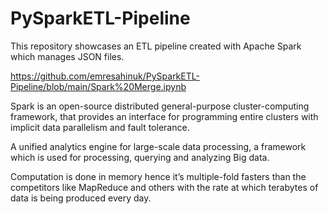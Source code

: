 # PySparkETL-Pipeline
This repository showcases an ETL pipeline created with Apache Spark which manages JSON files. 

https://github.com/emresahinuk/PySparkETL-Pipeline/blob/main/Spark%20Merge.ipynb

Spark is an open-source distributed general-purpose cluster-computing framework, that provides an interface for programming entire clusters with implicit data parallelism and fault tolerance.

A unified analytics engine for large-scale data processing, a framework which is used for processing, querying and analyzing Big data.

Computation is done in memory hence it’s multiple-fold fasters than the competitors like MapReduce and others with the rate at which terabytes of data is being produced every day.
